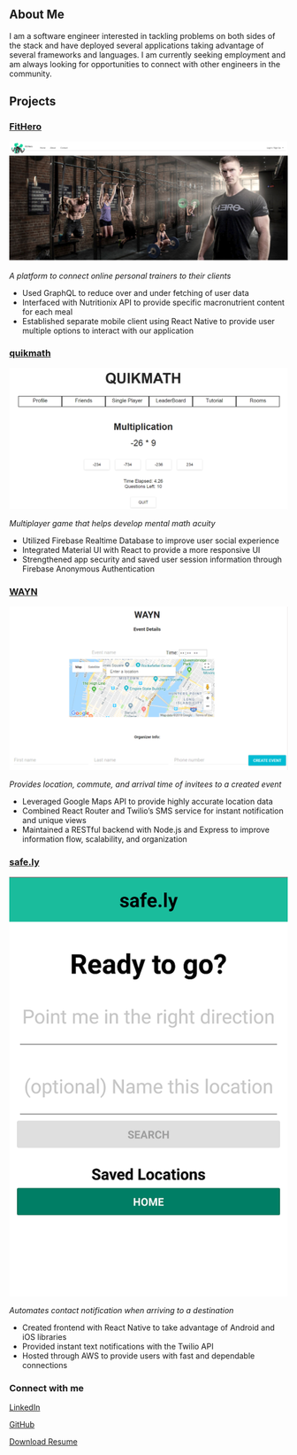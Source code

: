 ## About Me

I am a software engineer interested in tackling problems on both sides of the stack and have deployed several applications taking advantage of several frameworks and languages. I am currently seeking employment and am always looking for opportunities to connect with other engineers in the community.

## Projects

### [FitHero](http://bit.do/FitHero)

![FitHero Landing](./FitHero.png "FitHero landing")

_A platform to connect online personal trainers to their clients_
- Used GraphQL to reduce over and under fetching of user data
- Interfaced with Nutritionix API to provide specific macronutrient content for each meal
- Established separate mobile client using React Native to provide user multiple options to interact with our application

### [quikmath](http://bit.do/quikmath)

![quikmath game](./quikmath.png "quikmath game in progress")

_Multiplayer game that helps develop mental math acuity_
- Utilized Firebase Realtime Database to improve user social experience
- Integrated Material UI with React to provide a more responsive UI
- Strengthened app security and saved user session information through Firebase Anonymous Authentication

### [WAYN](https://www.wayn-greenfield.herokuapp.com)

![wayn event page](./wayn.png "Where Are You Now event creation page")

_Provides location, commute, and arrival time of invitees to a created event_
- Leveraged Google Maps API to provide highly accurate location data
- Combined React Router and Twilio’s SMS service for instant notification and unique views
- Maintained a RESTful backend with Node.js and Express to improve information flow, scalability, and organization

### [safe.ly](https://www.expo.io/@rvcwhitworth/safely)

![safely location page](./safely.png "safe.ly location screen")

_Automates contact notification when arriving to a destination_
- Created frontend with React Native to take advantage of Android and iOS libraries
- Provided instant text notifications with the Twilio API
- Hosted through AWS to provide users with fast and dependable connections

### Connect with me
[LinkedIn](https://www.linkedin.com/in/ryanvwhitworth)

[GitHub](https://www.github.com/rvcwhitworth)

<a href="./Resume.docx" download>Download Resume</a>
